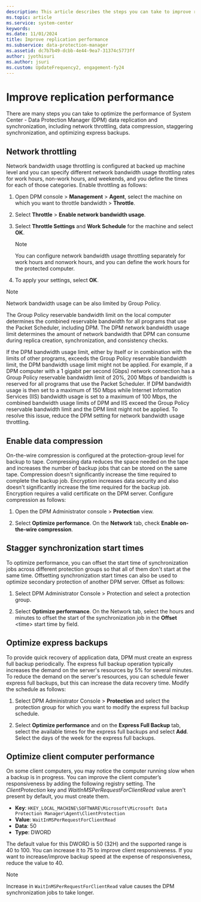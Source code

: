 ```yaml
---
description: This article describes the steps you can take to improve replication performance in DPM.
ms.topic: article
ms.service: system-center
keywords:
ms.date: 11/01/2024
title: Improve replication performance
ms.subservice: data-protection-manager
ms.assetid: dc7b7b49-dcbb-4e44-9ea7-31374c5773ff
author: jyothisuri
ms.author: jsuri
ms.custom: UpdateFrequency2, engagement-fy24
---
```


# Improve replication performance

There are many steps you can take to optimize the performance of System Center - Data Protection Manager (DPM) data replication and synchronization, including network throttling, data compression, staggering synchronization, and optimizing express backups.

## Network throttling

Network bandwidth usage throttling is configured at backed up machine level and you  can specify different network bandwidth usage throttling rates for work hours, non-work hours, and weekends, and you define the times for each of those categories. Enable throttling as follows:

1. Open DPM console > **Management** > **Agent**, select the machine on which you want to throttle bandwidth > **Throttle**.

2. Select **Throttle** > **Enable network bandwidth usage**.

3. Select **Throttle Settings** and **Work Schedule** for the machine and select **OK**.

    >[!NOTE]
    >You can configure network bandwidth usage throttling separately for work hours and nonwork hours, and you can define the work hours for the protected computer.

4. To apply your settings, select **OK**.

> [!NOTE]
> Network bandwidth usage can be also limited by Group Policy.

The Group Policy reservable bandwidth limit on the local computer determines the combined reservable bandwidth for all programs that use the Packet Scheduler, including DPM. The DPM network bandwidth usage limit determines the amount of network bandwidth that DPM can consume during replica creation, synchronization, and consistency checks.

If the DPM bandwidth usage limit, either by itself or in combination with the limits of other programs, exceeds the Group Policy reservable bandwidth limit, the DPM bandwidth usage limit might not be applied.
For example, if a DPM computer with a 1 gigabit per second (Gbps) network connection has a Group Policy reservable bandwidth limit of 20%, 200 Mbps of bandwidth is reserved for all programs that use the Packet Scheduler. If DPM bandwidth usage is then set to a maximum of 150 Mbps while Internet Information Services (IIS) bandwidth usage is set to a maximum of 100 Mbps, the combined bandwidth usage limits of DPM and IIS exceed the Group Policy reservable bandwidth limit and the DPM limit might not be applied. To resolve this issue, reduce the DPM setting for network bandwidth usage throttling.

## Enable data compression

On-the-wire compression is configured at the protection-group level for backup to tape. Compressing data reduces the space needed on the tape and increases the number of backup jobs that can be stored on the same tape. Compression doesn't significantly increase the time required to complete the backup job. Encryption increases data security and also doesn't significantly increase the time required for the backup job. Encryption requires a valid certificate on the DPM server. Configure compression as follows:

1. Open the DPM Administrator console > **Protection** view.

2. Select **Optimize performance**.
   On the **Network** tab, check **Enable on-the-wire compression**.

## Stagger synchronization start times

To optimize performance, you can offset the start time of synchronization jobs across different protection groups so that all of them don't start at the same time. Offsetting synchronization start times can also be used to optimize secondary protection of another DPM server. Offset as follows:

1. Select DPM Administrator Console > Protection and select a protection group.

2. Select **Optimize performance**. On the Network tab, select the hours and minutes to offset the start of the synchronization job in the **Offset** \<time\> start time by field.

## Optimize express backups

To provide quick recovery of application data, DPM must create an express full backup periodically. The express full backup operation typically increases the demand on the server's resources by 5% for several minutes. To reduce the demand on the server's resources, you can schedule fewer express full backups, but this can increase the data recovery time. Modify the schedule as follows:

1. Select  DPM Administrator Console > **Protection** and select the  protection group for which you want to modify the express full backup schedule.

2. Select **Optimize performance** and on the **Express Full Backup** tab, select the available times for the express full backups and select **Add**.
   Select the days of the week for the express full backups.

## Optimize client computer performance

On some client computers, you may notice the computer running slow when a backup is in progress. You can improve the client computer’s responsiveness by adding the following registry setting.
The *ClientProtection* key and *WaitInMSPerRequestForClientRead* value aren't present by default, you must create them.

- **Key**: `HKEY_LOCAL_MACHINE\SOFTWARE\Microsoft\Microsoft Data Protection Manager\Agent\ClientProtection`
- **Value**: `WaitInMSPerRequestForClientRead`
- **Data**: 50
- **Type**: DWORD

The default value for this DWORD is 50 (32H) and the supported range is 40 to 100. You can increase it to 75 to improve client responsiveness. If you want to increase/improve backup speed at the expense of responsiveness, reduce the value to 40.

>[!NOTE]
> Increase in `WaitInMSPerRequestForClientRead` value causes the DPM synchronization jobs to take longer.
